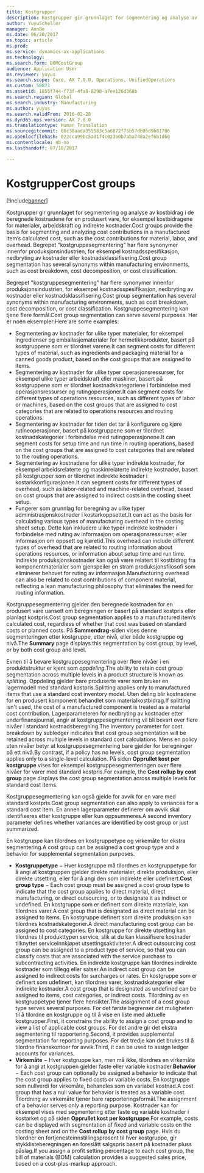 ```yaml
---
title: Kostgrupper
description: Kostgrupper gir grunnlaget for segmentering og analyse av kostbidrag i de beregnede kostnadene for en produsert vare, for eksempel kostbidragene for materialer, arbeidskraft og indirekte kostnader. Begrepet "kostgruppesegmentering" har flere synonymer innenfor produksjonsindustrien, for eksempel kostnadsspesifikasjon, nedbryting av kostnader eller kostnadsklassifisering.
author: YuyuScheller
manager: AnnBe
ms.date: 06/20/2017
ms.topic: article
ms.prod: 
ms.service: dynamics-ax-applications
ms.technology: 
ms.search.form: BOMCostGroup
audience: Application User
ms.reviewer: yuyus
ms.search.scope: Core, AX 7.0.0, Operations, UnifiedOperations
ms.custom: 50871
ms.assetid: 1855f744-f73f-4fa8-8290-a7ee126d368b
ms.search.region: Global
ms.search.industry: Manufacturing
ms.author: yuyus
ms.search.validFrom: 2016-02-28
ms.dyn365.ops.version: AX 7.0.0
ms.translationtype: Human Translation
ms.sourcegitcommit: 08c38aada355583c5a6872f75b57db95d9b81786
ms.openlocfilehash: 022cca99bc5ad1f4c023b0b7aba748a2ef6b1d60
ms.contentlocale: nb-no
ms.lasthandoff: 07/18/2017

---
```


# <a name="cost-groups"></a><span data-ttu-id="7e3dc-104">Kostgrupper</span><span class="sxs-lookup"><span data-stu-id="7e3dc-104">Cost groups</span></span>

[!include[banner](../includes/banner.md)]


<span data-ttu-id="7e3dc-105">Kostgrupper gir grunnlaget for segmentering og analyse av kostbidrag i de beregnede kostnadene for en produsert vare, for eksempel kostbidragene for materialer, arbeidskraft og indirekte kostnader.</span><span class="sxs-lookup"><span data-stu-id="7e3dc-105">Cost groups provide the basis for segmenting and analyzing cost contributions in a manufactured item’s calculated cost, such as the cost contributions for material, labor, and overhead.</span></span> <span data-ttu-id="7e3dc-106">Begrepet "kostgruppesegmentering" har flere synonymer innenfor produksjonsindustrien, for eksempel kostnadsspesifikasjon, nedbryting av kostnader eller kostnadsklassifisering.</span><span class="sxs-lookup"><span data-stu-id="7e3dc-106">Cost group segmentation has several synonyms within manufacturing environments, such as cost breakdown, cost decomposition, or cost classification.</span></span> 

<span data-ttu-id="7e3dc-107">Begrepet "kostgruppesegmentering" har flere synonymer innenfor produksjonsindustrien, for eksempel kostnadsspesifikasjon, nedbryting av kostnader eller kostnadsklassifisering.</span><span class="sxs-lookup"><span data-stu-id="7e3dc-107">Cost group segmentation has several synonyms within manufacturing environments, such as cost breakdown, cost decomposition, or cost classification.</span></span> <span data-ttu-id="7e3dc-108">Kostgruppesegmentering kan tjene flere formål.</span><span class="sxs-lookup"><span data-stu-id="7e3dc-108">Cost group segmentation can serve several purposes.</span></span> <span data-ttu-id="7e3dc-109">Her er noen eksempler:</span><span class="sxs-lookup"><span data-stu-id="7e3dc-109">Here are some examples:</span></span>

-   <span data-ttu-id="7e3dc-110">Segmentering av kostnader for ulike typer materialer, for eksempel ingredienser og emballasjematerialer for hermetikkprodukter, basert på kostgruppene som er tilordnet varene.</span><span class="sxs-lookup"><span data-stu-id="7e3dc-110">It can segment costs for different types of material, such as ingredients and packaging material for a canned goods product, based on the cost groups that are assigned to items.</span></span>
-   <span data-ttu-id="7e3dc-111">Segmentering av kostnader for ulike typer operasjonsressurser, for eksempel ulike typer arbeidskraft eller maskiner, basert på kostgruppene som er tilordnet kostnadskategoriene i forbindelse med operasjonsressurser og rutingoperasjoner.</span><span class="sxs-lookup"><span data-stu-id="7e3dc-111">It can segment costs for different types of operations resources, such as different types of labor or machines, based on the cost groups that are assigned to cost categories that are related to operations resources and routing operations.</span></span>
-   <span data-ttu-id="7e3dc-112">Segmentering av kostnader for tiden det tar å konfigurere og kjøre rutineoperasjoner, basert på kostgruppene som er tilordnet kostnadskategorier i forbindelse med rutingoperasjonene.</span><span class="sxs-lookup"><span data-stu-id="7e3dc-112">It can segment costs for setup time and run time in routing operations, based on the cost groups that are assigned to cost categories that are related to the routing operations.</span></span>
-   <span data-ttu-id="7e3dc-113">Segmentering av kostnadene for ulike typer indirekte kostnader, for eksempel arbeidsrelaterte og maskinrelaterte indirekte kostnader, basert på kostgrupper som er tilordnet indirekte kostnader i kostarkkonfigurasjonen.</span><span class="sxs-lookup"><span data-stu-id="7e3dc-113">It can segment costs for different types of overhead, such as labor-related and machine-related overhead, based on cost groups that are assigned to indirect costs in the costing sheet setup.</span></span>
-   <span data-ttu-id="7e3dc-114">Fungerer som grunnlag for beregning av ulike typer administrasjonskostnader i kostarkoppsettet.</span><span class="sxs-lookup"><span data-stu-id="7e3dc-114">It can act as the basis for calculating various types of manufacturing overhead in the costing sheet setup.</span></span> <span data-ttu-id="7e3dc-115">Dette kan inkludere ulike typer indirekte kostnader i forbindelse med ruting av informasjon om operasjonsressurser, eller informasjon om oppsett og kjøretid.</span><span class="sxs-lookup"><span data-stu-id="7e3dc-115">This overhead can include different types of overhead that are related to routing information about operations resources, or information about setup time and run time.</span></span> <span data-ttu-id="7e3dc-116">Indirekte produksjonskostnader kan også være relatert til kostbidrag fra komponentmaterialer som gjenspeiler en stram produksjonsfilosofi som eliminerer behovet for ruting av informasjon.</span><span class="sxs-lookup"><span data-stu-id="7e3dc-116">Manufacturing overhead can also be related to cost contributions of component material, reflecting a lean manufacturing philosophy that eliminates the need for routing information.</span></span>

<span data-ttu-id="7e3dc-117">Kostgruppesegmentering gjelder den beregnede kostnaden for en produsert vare uansett om beregningen er basert på standard kostpris eller planlagt kostpris.</span><span class="sxs-lookup"><span data-stu-id="7e3dc-117">Cost group segmentation applies to a manufactured item’s calculated cost, regardless of whether that cost was based on standard costs or planned costs.</span></span> <span data-ttu-id="7e3dc-118">På **Sammendrag**-siden vises denne segmenteringen etter kostgruppe, etter nivå, eller både kostgruppe og nivå.</span><span class="sxs-lookup"><span data-stu-id="7e3dc-118">The **Summary** page displays this segmentation by cost group, by level, or by both cost group and level.</span></span> 

<span data-ttu-id="7e3dc-119">Evnen til å bevare kostgruppesegmentering over flere nivåer i en produktstruktur er kjent som *oppdeling*.</span><span class="sxs-lookup"><span data-stu-id="7e3dc-119">The ability to retain cost group segmentation across multiple levels in a product structure is known as *splitting*.</span></span> <span data-ttu-id="7e3dc-120">Oppdeling gjelder bare produserte varer som bruker en lagermodell med standard kostpris.</span><span class="sxs-lookup"><span data-stu-id="7e3dc-120">Splitting applies only to manufactured items that use a standard cost inventory model.</span></span> <span data-ttu-id="7e3dc-121">Uten deling blir kostnadene for en produsert komponent behandlet som materialkostbidrag.</span><span class="sxs-lookup"><span data-stu-id="7e3dc-121">If splitting isn't used, the cost of a manufactured component is treated as a material cost contribution.</span></span> <span data-ttu-id="7e3dc-122">Lagerparameteren for nedbryting av kostnader etter underfinansjournal, angir at kostgruppesegmentering vil bli bevart over flere nivåer i standard kostnadsberegning.</span><span class="sxs-lookup"><span data-stu-id="7e3dc-122">The inventory parameter for cost breakdown by subledger indicates that cost group segmentation will be retained across multiple levels in standard cost calculations.</span></span> <span data-ttu-id="7e3dc-123">Mens en policy uten nivåer betyr at kostgruppesegmentering bare gjelder for beregninger på ett nivå.</span><span class="sxs-lookup"><span data-stu-id="7e3dc-123">By contrast, if a policy has no levels, cost group segmentation applies only to a single-level calculation.</span></span> <span data-ttu-id="7e3dc-124">På siden **Opprullet kost per kostgruppe** vises for eksempel kostgruppesegmenteringen over flere nivåer for varer med standard kostpris.</span><span class="sxs-lookup"><span data-stu-id="7e3dc-124">For example, the **Cost rollup by cost group** page displays the cost group segmentation across multiple levels for standard cost items.</span></span> 

<span data-ttu-id="7e3dc-125">Kostgruppesegmentering kan også gjelde for avvik for en vare med standard kostpris.</span><span class="sxs-lookup"><span data-stu-id="7e3dc-125">Cost group segmentation can also apply to variances for a standard cost item.</span></span> <span data-ttu-id="7e3dc-126">En annen lagerparameter definerer om avvik skal identifiseres etter kostgruppe eller kun oppsummeres.</span><span class="sxs-lookup"><span data-stu-id="7e3dc-126">A second inventory parameter defines whether variances are identified by cost group or just summarized.</span></span> 

<span data-ttu-id="7e3dc-127">En kostgruppe kan tilordnes en kostgruppetype og virkemåte for ekstra segmentering.</span><span class="sxs-lookup"><span data-stu-id="7e3dc-127">A cost group can be assigned a cost group type and a behavior for supplemental segmentation purposes.</span></span>

-   <span data-ttu-id="7e3dc-128">**Kostgruppetype** − Hver kostgruppe må tilordnes en kostgruppetype for å angi at kostgruppen gjelder direkte materialer, direkte produksjon, eller direkte utsetting, eller for å angi den som indirekte eller udefinert.</span><span class="sxs-lookup"><span data-stu-id="7e3dc-128">**Cost group type** − Each cost group must be assigned a cost group type to indicate that the cost group applies to direct material, direct manufacturing, or direct outsourcing, or to designate it as indirect or undefined.</span></span> <span data-ttu-id="7e3dc-129">En kostgruppe som er definert som direkte materiale, kan tilordnes varer.</span><span class="sxs-lookup"><span data-stu-id="7e3dc-129">A cost group that is designated as direct material can be assigned to items.</span></span> <span data-ttu-id="7e3dc-130">En kostgruppe definert som direkte produksjon kan tilordnes kostnadskategorier.</span><span class="sxs-lookup"><span data-stu-id="7e3dc-130">A direct manufacturing cost group can be assigned to cost categories.</span></span> <span data-ttu-id="7e3dc-131">En kostgruppe for direkte utsetting kan tilordnes til produkttypen service, slik at du kan klassifisere kostnader tilknyttet serviceinnkjøpet utsettingsaktiviteter.</span><span class="sxs-lookup"><span data-stu-id="7e3dc-131">A direct outsourcing cost group can be assigned to a product type of service, so that you can classify costs that are associated with the service purchase to subcontracting activities.</span></span> <span data-ttu-id="7e3dc-132">En indirekte kostgruppe kan tilordnes indirekte kostnader som tillegg eller satser.</span><span class="sxs-lookup"><span data-stu-id="7e3dc-132">An indirect cost group can be assigned to indirect costs for surcharges or rates.</span></span> <span data-ttu-id="7e3dc-133">En kostgruppe som er definert som udefinert, kan tilordnes varer, kostnadskategorier eller indirekte kostnader.</span><span class="sxs-lookup"><span data-stu-id="7e3dc-133">A cost group that is designated as undefined can be assigned to items, cost categories, or indirect costs.</span></span> <span data-ttu-id="7e3dc-134">Tilordning av en kostgruppetype tjener flere hensikter.</span><span class="sxs-lookup"><span data-stu-id="7e3dc-134">The assignment of a cost group type serves several purposes.</span></span> <span data-ttu-id="7e3dc-135">For det første begrenser det muligheten til å tilordne en kostgruppe og til å vise en liste med aktuelle kostgrupper.</span><span class="sxs-lookup"><span data-stu-id="7e3dc-135">First, it constrains the ability to assign a cost group and to view a list of applicable cost groups.</span></span> <span data-ttu-id="7e3dc-136">For det andre gir det ekstra segmentering til rapportering.</span><span class="sxs-lookup"><span data-stu-id="7e3dc-136">Second, it provides supplemental segmentation for reporting purposes.</span></span> <span data-ttu-id="7e3dc-137">For det tredje kan det brukes til å tilordne finanskontoer for avvik.</span><span class="sxs-lookup"><span data-stu-id="7e3dc-137">Third, it can be used to assign ledger accounts for variances.</span></span>
-   <span data-ttu-id="7e3dc-138">**Virkemåte** − Hver kostgruppe kan, men må ikke, tilordnes en virkemåte for å angi at kostgruppen gjelder faste eller variable kostnader.</span><span class="sxs-lookup"><span data-stu-id="7e3dc-138">**Behavior** − Each cost group can optionally be assigned a behavior to indicate that the cost group applies to fixed costs or variable costs.</span></span> <span data-ttu-id="7e3dc-139">En kostgruppe som nullverdi for virkemåte, behandles som en variabel kostnad.</span><span class="sxs-lookup"><span data-stu-id="7e3dc-139">A cost group that has a null value for behavior is treated as a variable cost.</span></span> <span data-ttu-id="7e3dc-140">Tilordning av virkemåte tjener bare rapporteringsformål.</span><span class="sxs-lookup"><span data-stu-id="7e3dc-140">The assignment of a behavior serves only a reporting purpose.</span></span> <span data-ttu-id="7e3dc-141">Kostnader kan for eksempel vises med segmentering etter faste og variable kostnader i kostarket og på siden **Opprullet kost per kostgruppe**.</span><span class="sxs-lookup"><span data-stu-id="7e3dc-141">For example, costs can be displayed with segmentation of fixed and variable costs on the costing sheet and on the **Cost rollup by cost group** page.</span></span> <span data-ttu-id="7e3dc-142">Hvis du tilordner en fortjenesteinnstillingsprosent til hver kostgruppe, gir stykklisteberegningen en foreslått salgspris basert på kostnader pluss påslag.</span><span class="sxs-lookup"><span data-stu-id="7e3dc-142">If you assign a profit setting percentage to each cost group, the bill of materials (BOM) calculation provides a suggested sales price, based on a cost-plus-markup approach.</span></span>





